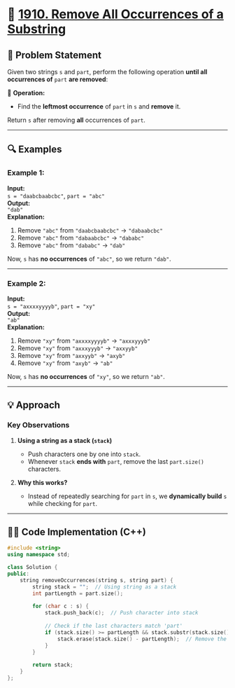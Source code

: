 # 🚀 [1910. Remove All Occurrences of a Substring](https://leetcode.com/problems/remove-all-occurrences-of-a-substring/)

## 📜 Problem Statement

Given two strings `s` and `part`, perform the following operation **until all occurrences of** `part` **are removed**:

🔹 **Operation:**  
- Find the **leftmost occurrence** of `part` in `s` and **remove** it.

Return `s` after removing **all** occurrences of `part`.

---

## 🔍 Examples

### Example 1:
**Input:**  
`s = "daabcbaabcbc"`, `part = "abc"`  
**Output:**  
`"dab"`  
**Explanation:**  
1. Remove `"abc"` from `"daabcbaabcbc"` → `"dabaabcbc"`
2. Remove `"abc"` from `"dabaabcbc"` → `"dababc"`
3. Remove `"abc"` from `"dababc"` → `"dab"`

Now, `s` has **no occurrences** of `"abc"`, so we return `"dab"`.

---

### Example 2:
**Input:**  
`s = "axxxxyyyyb"`, `part = "xy"`  
**Output:**  
`"ab"`  
**Explanation:**  
1. Remove `"xy"` from `"axxxxyyyyb"` → `"axxxyyyb"`
2. Remove `"xy"` from `"axxxyyyb"` → `"axxyyb"`
3. Remove `"xy"` from `"axxyyb"` → `"axyb"`
4. Remove `"xy"` from `"axyb"` → `"ab"`

Now, `s` has **no occurrences** of `"xy"`, so we return `"ab"`.

---

## 💡 Approach

### **Key Observations**
1. **Using a string as a stack (`stack`)**  
   - Push characters one by one into `stack`.
   - Whenever `stack` **ends with** `part`, remove the last `part.size()` characters.
   
2. **Why this works?**  
   - Instead of repeatedly searching for `part` in `s`, we **dynamically build** `s` while checking for `part`.

---

## 👨‍💻 Code Implementation (C++)

```cpp
#include <string>
using namespace std;

class Solution {
public:
    string removeOccurrences(string s, string part) {
        string stack = "";  // Using string as a stack
        int partLength = part.size();
    
        for (char c : s) {
            stack.push_back(c);  // Push character into stack
            
            // Check if the last characters match 'part'
            if (stack.size() >= partLength && stack.substr(stack.size() - partLength) == part) {
                stack.erase(stack.size() - partLength);  // Remove the 'part' from the stack
            }
        }
    
        return stack;
    }
};
